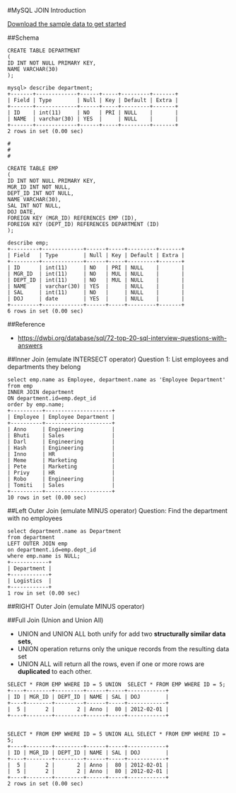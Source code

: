 
#MySQL JOIN Introduction

[Download the sample data to get started](https://github.com/harishvc/quick-references/blob/master/mysql/sql/test.sql) 

##Schema
```
CREATE TABLE DEPARTMENT 
(
ID INT NOT NULL PRIMARY KEY, 
NAME VARCHAR(30)   
); 

mysql> describe department;
+-------+-------------+------+-----+---------+-------+
| Field | Type        | Null | Key | Default | Extra |
+-------+-------------+------+-----+---------+-------+
| ID    | int(11)     | NO   | PRI | NULL    |       |
| NAME  | varchar(30) | YES  |     | NULL    |       |
+-------+-------------+------+-----+---------+-------+
2 rows in set (0.00 sec)

#
#
#

CREATE TABLE EMP
(
ID INT NOT NULL PRIMARY KEY, 
MGR_ID INT NOT NULL,
DEPT_ID INT NOT NULL, 
NAME VARCHAR(30), 
SAL INT NOT NULL, 
DOJ DATE, 
FOREIGN KEY (MGR_ID) REFERENCES EMP (ID), 
FOREIGN KEY (DEPT_ID) REFERENCES DEPARTMENT (ID)
); 

describe emp;
+---------+-------------+------+-----+---------+-------+
| Field   | Type        | Null | Key | Default | Extra |
+---------+-------------+------+-----+---------+-------+
| ID      | int(11)     | NO   | PRI | NULL    |       |
| MGR_ID  | int(11)     | NO   | MUL | NULL    |       |
| DEPT_ID | int(11)     | NO   | MUL | NULL    |       |
| NAME    | varchar(30) | YES  |     | NULL    |       |
| SAL     | int(11)     | NO   |     | NULL    |       |
| DOJ     | date        | YES  |     | NULL    |       |
+---------+-------------+------+-----+---------+-------+
6 rows in set (0.00 sec)
```

##Reference
 * https://dwbi.org/database/sql/72-top-20-sql-interview-questions-with-answers


##Inner Join (emulate INTERSECT operator)
Question 1: List employees and departments they belong 
```
select emp.name as Employee, department.name as 'Employee Department' 
from emp 
INNER JOIN department 
ON department.id=emp.dept_id 
order by emp.name;
+----------+---------------------+
| Employee | Employee Department |
+----------+---------------------+
| Anno     | Engineering         |
| Bhuti    | Sales               |
| Darl     | Engineering         |
| Hash     | Engineering         |
| Inno     | HR                  |
| Meme     | Marketing           |
| Pete     | Marketing           |
| Privy    | HR                  |
| Robo     | Engineering         |
| Tomiti   | Sales               |
+----------+---------------------+
10 rows in set (0.00 sec)
```


##Left Outer Join (emulate MINUS operator)
Question: Find the department with no employees 
```
select department.name as Department 
from department 
LEFT OUTER JOIN emp 
on department.id=emp.dept_id 
where emp.name is NULL;
+------------+
| Department |
+------------+
| Logistics  |
+------------+
1 row in set (0.00 sec)
```

##RIGHT Outer Join (emulate MINUS operator)



##Full Join (Union and Union All)
* UNION and UNION ALL both unify for add two **structurally similar data sets**, 
* UNION operation returns only the unique records from the resulting data set 
* UNION ALL will return all the rows, even if one or more rows are **duplicated** to each other.
```
SELECT * FROM EMP WHERE ID = 5 UNION  SELECT * FROM EMP WHERE ID = 5;
+----+--------+---------+------+-----+------------+
| ID | MGR_ID | DEPT_ID | NAME | SAL | DOJ        |
+----+--------+---------+------+-----+------------+
|  5 |      2 |       2 | Anno |  80 | 2012-02-01 |
+----+--------+---------+------+-----+------------+


SELECT * FROM EMP WHERE ID = 5 UNION ALL SELECT * FROM EMP WHERE ID = 5;
+----+--------+---------+------+-----+------------+
| ID | MGR_ID | DEPT_ID | NAME | SAL | DOJ        |
+----+--------+---------+------+-----+------------+
|  5 |      2 |       2 | Anno |  80 | 2012-02-01 |
|  5 |      2 |       2 | Anno |  80 | 2012-02-01 |
+----+--------+---------+------+-----+------------+
2 rows in set (0.00 sec)

```

